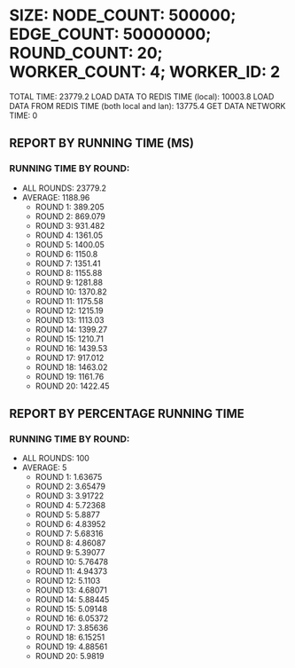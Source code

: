 
# SIZE: NODE_COUNT: 500000; EDGE_COUNT: 50000000; ROUND_COUNT: 20; WORKER_COUNT: 4; WORKER_ID: 2
 TOTAL TIME: 23779.2
 LOAD DATA TO REDIS TIME (local): 10003.8
 LOAD DATA FROM REDIS TIME (both local and lan): 13775.4
 GET DATA NETWORK TIME: 0

## REPORT BY RUNNING TIME (MS)

 ### RUNNING TIME BY ROUND:

  + ALL ROUNDS: 23779.2
  + AVERAGE: 1188.96
     + ROUND 1: 389.205
     + ROUND 2: 869.079
     + ROUND 3: 931.482
     + ROUND 4: 1361.05
     + ROUND 5: 1400.05
     + ROUND 6: 1150.8
     + ROUND 7: 1351.41
     + ROUND 8: 1155.88
     + ROUND 9: 1281.88
     + ROUND 10: 1370.82
     + ROUND 11: 1175.58
     + ROUND 12: 1215.19
     + ROUND 13: 1113.03
     + ROUND 14: 1399.27
     + ROUND 15: 1210.71
     + ROUND 16: 1439.53
     + ROUND 17: 917.012
     + ROUND 18: 1463.02
     + ROUND 19: 1161.76
     + ROUND 20: 1422.45

## REPORT BY PERCENTAGE RUNNING TIME

 ### RUNNING TIME BY ROUND:

  + ALL ROUNDS: 100
  + AVERAGE: 5
     + ROUND 1: 1.63675
     + ROUND 2: 3.65479
     + ROUND 3: 3.91722
     + ROUND 4: 5.72368
     + ROUND 5: 5.8877
     + ROUND 6: 4.83952
     + ROUND 7: 5.68316
     + ROUND 8: 4.86087
     + ROUND 9: 5.39077
     + ROUND 10: 5.76478
     + ROUND 11: 4.94373
     + ROUND 12: 5.1103
     + ROUND 13: 4.68071
     + ROUND 14: 5.88445
     + ROUND 15: 5.09148
     + ROUND 16: 6.05372
     + ROUND 17: 3.85636
     + ROUND 18: 6.15251
     + ROUND 19: 4.88561
     + ROUND 20: 5.9819

